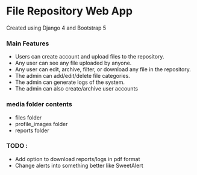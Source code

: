 # File Repository Web App


Created using Django 4 and Bootstrap 5



### Main Features

- Users can create account and upload files to the repository.
- Any user can see any file uploaded by anyone.
- Any user can edit, archive, filter, or download any file in the repository.
- The admin can add/edit/delete file categories.
- The admin can generate logs of the system.
- The admin can also create/archive user accounts


### media folder contents 

- files folder
- profile_images folder
- reports folder


### TODO :

- Add option to download reports/logs in pdf format
- Change alerts into something better like SweetAlert

